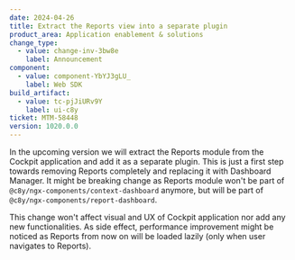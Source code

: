 ```yaml
---
date: 2024-04-26
title: Extract the Reports view into a separate plugin
product_area: Application enablement & solutions
change_type:
  - value: change-inv-3bw8e
    label: Announcement
component:
  - value: component-YbYJ3gLU_
    label: Web SDK
build_artifact:
  - value: tc-pjJiURv9Y
    label: ui-c8y
ticket: MTM-58448
version: 1020.0.0
---
```

In the upcoming version we will extract the Reports module from the Cockpit application and add it as a separate plugin.
This is just a first step towards removing Reports completely and replacing it with Dashboard Manager.
It might be breaking change as Reports module won't be part of `@c8y/ngx-components/context-dashboard` anymore, but will be part of `@c8y/ngx-components/report-dashboard`.

This change won't affect visual and UX of Cockpit application nor add any new functionalities.
As side effect, performance improvement might be noticed as Reports from now on will be loaded lazily (only when user navigates to Reports).



